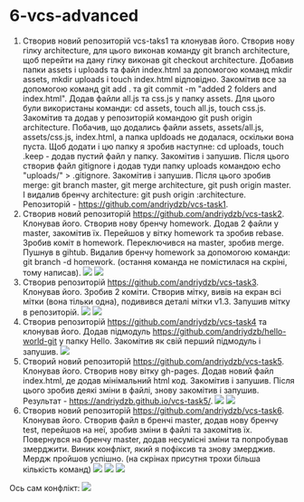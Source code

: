 # 6-vcs-advanced
1. Створив новий репозиторій vcs-taks1 та клонував його. Створив нову гілку architecture, для цього виконав команду 
 git branch architecture, щоб перейти на дану гілку виконав git checkout architecture. Добавив папки assets i uploads 
 та файл index.html за допомогою команд mkdir assets, mkdir uploads і touch index.html відповідно. Закомітив все за допомогою
 команд git add . та git commit -m "added 2 folders and index.html". Додав файли all.js та css.js у папку assets.
 Для цього були використаны команди: cd assets, touch all.js, touch css.js. Закомітив та додав у репозиторій командою
 git push origin architecture. Побачив, що додались файли assets, assets/all.js, assets/css.js, index.html, а папка upldoads
 не додалася, оскільки вона пуста. Щоб додати і цю папку я зробив наступне: cd uploads, touch .keep - додав пустий файл у
 папку. Закомітив і запушив. Після цього створив файл gitignore і додав туди папку uploads командою echo "uploads/" > .gitignore.
 Закомітив і запушив. Після цього зробив merge: git branch master, git merge architecture, git push origin master. І видалив бренчу
 architecture: git push origin :architecture. Репозиторій - https://github.com/andriydzb/vcs-task1.
2. Створив новий репозиторій https://github.com/andriydzb/vcs-task2. Клонував його. Створив нову бренчу homework. Додав 2 файли у 
 master,  закомітив їх. Перейшов у вітку homework та зробив rebase. Зробив коміт в homework. Переключився на master, зробив 
 merge. Пушнув в gihtub. Видалив бренчу homework за допомогою команди: git branch -d homework. (остання команда не помістилася
 на скріні, тому написав).
 ![](http://i.piccy.info/i9/5fc38e3d4a31078769eaabcde58447c1/1478960047/52820/1086149/Bez_men_.png) 
 ![](http://i.piccy.info/i9/37b9982784d41a711ce53876d1b9452f/1478960155/44120/1086149/Bez_men1_.png)
3. Створив репозиторій https://github.com/andriydzb/vcs-task3. Клонував його. Зробив 2 коміти. Створив мітку, вивів на екран всі мітки
 (вона тільки одна), подивився деталі мітки v1.3. Запушив мітку в репозиторій.
 ![](http://i.piccy.info/i9/4a660f37c46e911d6475aa45aa5197fa/1478961204/47645/1086149/Bez_men_2.png)
 ![](http://i.piccy.info/i9/86125736a9b800a757415f454d9ce8b3/1478961236/16094/1086149/Bez_men_3.png)
4. Створив репозиторій https://github.com/andriydzb/vcs-task4 та клонував його. Додав підмодуль https://github.com/andriydzb/hello-world-git у папку Hello. Закомітив як свій перший підмодуль і запушив.
 ![](http://i.piccy.info/i9/f3af5439947fdbef999915f8c193d0a5/1478962042/45636/1086149/Bez_men241214_.png)
5. Створий новий репозиторій https://github.com/andriydzb/vcs-task5. Клонував його. Створив нову вітку gh-pages. Додав новий файл
 index.html, де додав мінімальний html код. Закомітив і запушив. Після цього зробив деякі зміни в файлі, знову закомітив і запушив.
 Результат - https://andriydzb.github.io/vcs-task5/.
 ![](http://i.piccy.info/i9/ab20deb7cfdfb6977a4025f4a4e489fd/1478962706/37143/1086149/Bez_men_123.png)
 ![](http://i.piccy.info/i9/17a26c9dd55831a86fa39278689be88d/1478962775/34646/1086149/Bez_men_1234.png)
6. Створив новий репозиторій https://github.com/andriydzb/vcs-task6. Клонував його. Створив файл в бренчі master, додав нову бренчу 
 test, перейшов на неї, зробив зміни в файлі та закомітив їх. Повернувся на бренчу master, додав несумісні зміни та попробував змерджити.
 Виник конфлікт, який я пофіксив та знову змерджив. Мердж пройшов успішно. (на скрінах присутня трохи більша кількість команд)
 ![](http://i.piccy.info/i9/d1eaeeba6d79628fe051f93e8ead1684/1478966643/48647/1086149/1.png)
 ![](http://i.piccy.info/i9/fbdd19ea8512711438dc877deee2d092/1478966777/41411/1086149/2.png)
 ![](http://i.piccy.info/i9/64e39b90350c9cb66fd767f714dae5c1/1478966858/53219/1086149/3.png)
 
 Ось сам конфлікт: 
 ![](http://i.piccy.info/i9/4b5f4238fb6c6a00813f33e147723a89/1478966891/12646/1086149/Bez_men_124124.png)
